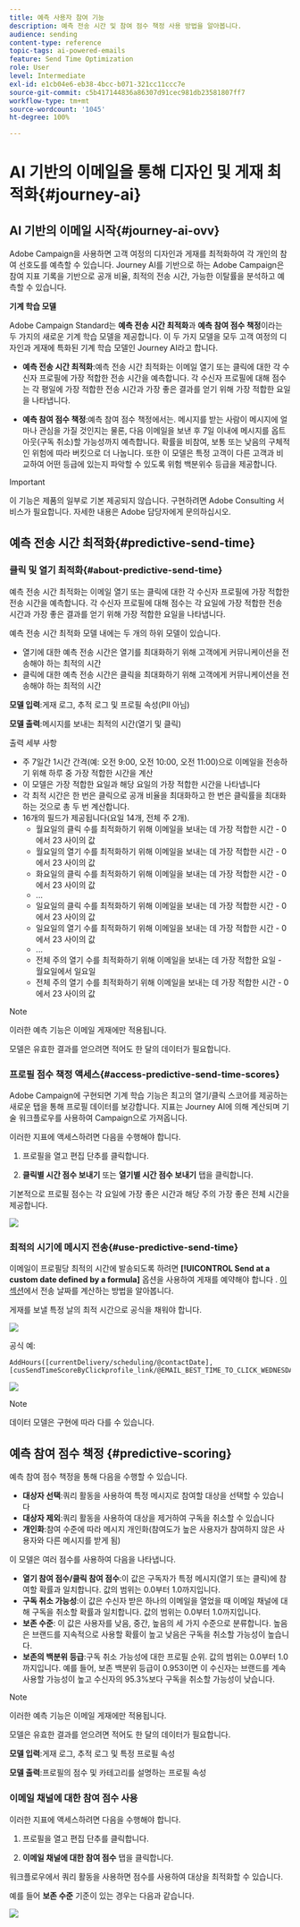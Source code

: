 ```yaml
---
title: 예측 사용자 참여 기능
description: 예측 전송 시간 및 참여 점수 책정 사용 방법을 알아봅니다.
audience: sending
content-type: reference
topic-tags: ai-powered-emails
feature: Send Time Optimization
role: User
level: Intermediate
exl-id: e1cb04e6-eb38-4bcc-b071-321cc11ccc7e
source-git-commit: c5b417144836a86307d91cec981db23581807ff7
workflow-type: tm+mt
source-wordcount: '1045'
ht-degree: 100%

---
```


# AI 기반의 이메일을 통해 디자인 및 게재 최적화{#journey-ai}

## AI 기반의 이메일 시작{#journey-ai-ovv}

Adobe Campaign을 사용하면 고객 여정의 디자인과 게재를 최적화하여 각 개인의 참여 선호도를 예측할 수 있습니다. Journey AI를 기반으로 하는 Adobe Campaign은 참여 지표 기록을 기반으로 공개 비율, 최적의 전송 시간, 가능한 이탈률을 분석하고 예측할 수 있습니다.

**기계 학습 모델**

Adobe Campaign Standard는 **예측 전송 시간 최적화**&#x200B;과 **예측 참여 점수 책정**&#x200B;이라는 두 가지의 새로운 기계 학습 모델을 제공합니다. 이 두 가지 모델을 모두 고객 여정의 디자인과 게재에 특화된 기계 학습 모델인 Journey AI라고 합니다.

* **예측 전송 시간 최적화**:예측 전송 시간 최적화는 이메일 열기 또는 클릭에 대한 각 수신자 프로필에 가장 적합한 전송 시간을 예측합니다. 각 수신자 프로필에 대해 점수는 각 평일에 가장 적합한 전송 시간과 가장 좋은 결과를 얻기 위해 가장 적합한 요일을 나타냅니다.

* **예측 참여 점수 책정**:예측 참여 점수 책정에서는. 메시지를 받는 사람이 메시지에 얼마나 관심을 가질 것인지는 물론, 다음 이메일을 보낸 후 7일 이내에 메시지를 옵트 아웃(구독 취소)할 가능성까지 예측합니다. 확률을 비참여, 보통 또는 낮음의 구체적인 위험에 따라 버킷으로 더 나눕니다. 또한 이 모델은 특정 고객이 다른 고객과 비교하여 어떤 등급에 있는지 파악할 수 있도록 위험 백분위수 등급을 제공합니다.

>[!IMPORTANT]
>이 기능은 제품의 일부로 기본 제공되지 않습니다. 구현하려면 Adobe Consulting 서비스가 필요합니다. 자세한 내용은 Adobe 담당자에게 문의하십시오.

## 예측 전송 시간 최적화{#predictive-send-time}

### 클릭 및 열기 최적화{#about-predictive-send-time}

예측 전송 시간 최적화는 이메일 열기 또는 클릭에 대한 각 수신자 프로필에 가장 적합한 전송 시간을 예측합니다. 각 수신자 프로필에 대해 점수는 각 요일에 가장 적합한 전송 시간과 가장 좋은 결과를 얻기 위해 가장 적합한 요일을 나타냅니다.

예측 전송 시간 최적화 모델 내에는 두 개의 하위 모델이 있습니다.
* 열기에 대한 예측 전송 시간은 열기를 최대화하기 위해 고객에게 커뮤니케이션을 전송해야 하는 최적의 시간
* 클릭에 대한 예측 전송 시간은 클릭을 최대화하기 위해 고객에게 커뮤니케이션을 전송해야 하는 최적의 시간

**모델 입력**:게재 로그, 추적 로그 및 프로필 속성(PII 아님)

**모델 출력**:메시지를 보내는 최적의 시간(열기 및 클릭)


출력 세부 사항

* 주 7일간 1시간 간격(예: 오전 9:00, 오전 10:00, 오전 11:00)으로 이메일을 전송하기 위해 하루 중 가장 적합한 시간을 계산
* 이 모델은 가장 적합한 요일과 해당 요일의 가장 적합한 시간을 나타냅니다
* 각 최적 시간은 한 번은 클릭으로 공개 비율을 최대화하고 한 번은 클릭률을 최대화하는 것으로 총 두 번 계산합니다.
* 16개의 필드가 제공됩니다(요일 14개, 전체 주 2개).
   * 월요일의 클릭 수를 최적화하기 위해 이메일을 보내는 데 가장 적합한 시간 - 0에서 23 사이의 값
   * 월요일의 열기 수를 최적화하기 위해 이메일을 보내는 데 가장 적합한 시간 - 0에서 23 사이의 값
   * 화요일의 클릭 수를 최적화하기 위해 이메일을 보내는 데 가장 적합한 시간 - 0에서 23 사이의 값
   * ...
   * 일요일의 클릭 수를 최적화하기 위해 이메일을 보내는 데 가장 적합한 시간 - 0에서 23 사이의 값
   * 일요일의 열기 수를 최적화하기 위해 이메일을 보내는 데 가장 적합한 시간 - 0에서 23 사이의 값
   * ...
   * 전체 주의 열기 수를 최적화하기 위해 이메일을 보내는 데 가장 적합한 요일 - 월요일에서 일요일
   * 전체 주의 열기 수를 최적화하기 위해 이메일을 보내는 데 가장 적합한 시간 - 0에서 23 사이의 값

>[!NOTE]
>
>이러한 예측 기능은 이메일 게재에만 적용됩니다.
>
>모델은 유효한 결과를 얻으려면 적어도 한 달의 데이터가 필요합니다.


### 프로필 점수 책정 액세스{#access-predictive-send-time-scores}

Adobe Campaign에 구현되면 기계 학습 기능은 최고의 열기/클릭 스코어를 제공하는 새로운 탭을 통해 프로필 데이터를 보강합니다. 지표는 Journey AI에 의해 계산되며 기술 워크플로우를 사용하여 Campaign으로 가져옵니다.

이러한 지표에 액세스하려면 다음을 수행해야 합니다.

1. 프로필을 열고 편집 단추를 클릭합니다.

1. **클릭별 시간 점수 보내기** 또는 **열기별 시간 점수 보내기** 탭을 클릭합니다.

기본적으로 프로필 점수는 각 요일에 가장 좋은 시간과 해당 주의 가장 좋은 전체 시간을 제공합니다.

![](assets/do-not-localize/SendTimeScore.png)

### 최적의 시기에 메시지 전송{#use-predictive-send-time}

이메일이 프로필당 최적의 시간에 발송되도록 하려면 **[!UICONTROL Send at a custom date defined by a formula]** 옵션을 사용하여 게재를 예약해야 합니다 .
[이 섹션](../../sending/using/computing-the-sending-date.md)에서 전송 날짜를 계산하는 방법을 알아봅니다.

게재를 보낼 특정 날의 최적 시간으로 공식을 채워야 합니다.

![](assets/do-not-localize/ComputeSendingDate.png)

공식 예:

```
AddHours([currentDelivery/scheduling/@contactDate], 
[cusSendTimeScoreByClickprofile_link/@EMAIL_BEST_TIME_TO_CLICK_WEDNESDAY])
```

![](assets/do-not-localize/SendingDateFormula.png)

>[!NOTE]
>
>데이터 모델은 구현에 따라 다를 수 있습니다.


## 예측 참여 점수 책정 {#predictive-scoring}

예측 참여 점수 책정을 통해 다음을 수행할 수 있습니다.

* **대상자 선택**:쿼리 활동을 사용하여 특정 메시지로 참여할 대상을 선택할 수 있습니다
* **대상자 제외**:쿼리 활동을 사용하여 대상을 제거하여 구독을 취소할 수 있습니다
* **개인화**:참여 수준에 따라 메시지 개인화(참여도가 높은 사용자가 참여하지 않은 사용자와 다른 메시지를 받게 됨)

이 모델은 여러 점수를 사용하여 다음을 나타냅니다.

* **열기 참여 점수/클릭 참여 점수**:이 값은 구독자가 특정 메시지(열기 또는 클릭)에 참여할 확률과 일치합니다. 값의 범위는 0.0부터 1.0까지입니다.
* **구독 취소 가능성**:이 값은 수신자 받은 하나의 이메일을 열었을 때 이메일 채널에 대해 구독을 취소할 확률과 일치합니다. 값의 범위는 0.0부터 1.0까지입니다.
* **보존 수준**: 이 값은 사용자를 낮음, 중간, 높음의 세 가지 수준으로 분류합니다. 높음은 브랜드를 지속적으로 사용할 확률이 높고 낮음은 구독을 취소할 가능성이 높습니다.
* **보존의 백분위 등급**:구독 취소 가능성에 대한 프로필 순위. 값의 범위는 0.0부터 1.0까지입니다. 예를 들어, 보존 백분위 등급이 0.953이면 이 수신자는 브랜드를 계속 사용할 가능성이 높고 수신자의 95.3%보다 구독을 취소할 가능성이 낮습니다.

>[!NOTE]
>
>이러한 예측 기능은 이메일 게재에만 적용됩니다.
>
>모델은 유효한 결과를 얻으려면 적어도 한 달의 데이터가 필요합니다.


**모델 입력**:게재 로그, 추적 로그 및 특정 프로필 속성

**모델 출력**:프로필의 점수 및 카테고리를 설명하는 프로필 속성


### 이메일 채널에 대한 참여 점수 사용

이러한 지표에 액세스하려면 다음을 수행해야 합니다.

1. 프로필을 열고 편집 단추를 클릭합니다.

1. **이메일 채널에 대한 참여 점수** 탭을 클릭합니다.

워크플로우에서 쿼리 활동을 사용하면 점수를 사용하여 대상을 최적화할 수 있습니다.

예를 들어 **보존 수준** 기준이 있는 경우는 다음과 같습니다.

![](assets/do-not-localize/predictive_score_query.png)